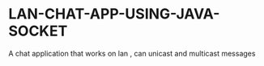 # LAN-CHAT-APP-USING-JAVA-SOCKET
A chat application that works on lan , can unicast and multicast messages
